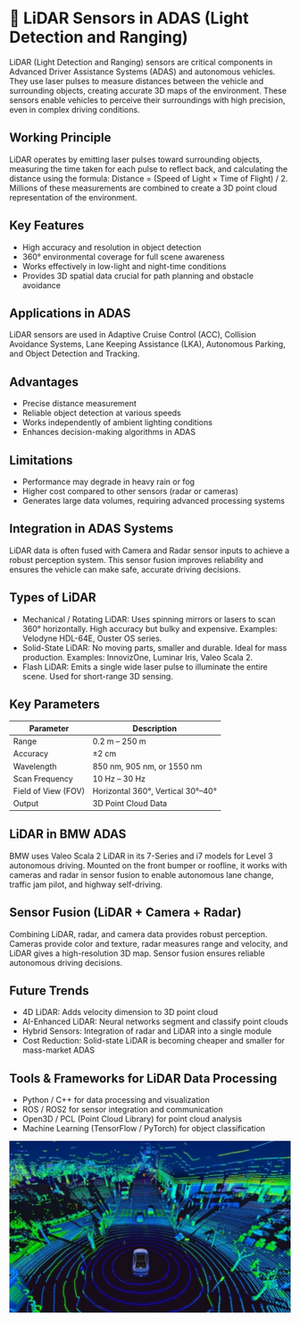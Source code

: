 # 🚗 LiDAR Sensors in ADAS (Light Detection and Ranging)
LiDAR (Light Detection and Ranging) sensors are critical components in Advanced Driver Assistance Systems (ADAS) and autonomous vehicles. They use laser pulses to measure distances between the vehicle and surrounding objects, creating accurate 3D maps of the environment. These sensors enable vehicles to perceive their surroundings with high precision, even in complex driving conditions.

## Working Principle
LiDAR operates by emitting laser pulses toward surrounding objects, measuring the time taken for each pulse to reflect back, and calculating the distance using the formula: Distance = (Speed of Light × Time of Flight) / 2. Millions of these measurements are combined to create a 3D point cloud representation of the environment.

## Key Features
- High accuracy and resolution in object detection
- 360° environmental coverage for full scene awareness
- Works effectively in low-light and night-time conditions
- Provides 3D spatial data crucial for path planning and obstacle avoidance

## Applications in ADAS
LiDAR sensors are used in Adaptive Cruise Control (ACC), Collision Avoidance Systems, Lane Keeping Assistance (LKA), Autonomous Parking, and Object Detection and Tracking.

## Advantages
- Precise distance measurement
- Reliable object detection at various speeds
- Works independently of ambient lighting conditions
- Enhances decision-making algorithms in ADAS

## Limitations
- Performance may degrade in heavy rain or fog
- Higher cost compared to other sensors (radar or cameras)
- Generates large data volumes, requiring advanced processing systems

## Integration in ADAS Systems
LiDAR data is often fused with Camera and Radar sensor inputs to achieve a robust perception system. This sensor fusion improves reliability and ensures the vehicle can make safe, accurate driving decisions.

## Types of LiDAR
- Mechanical / Rotating LiDAR: Uses spinning mirrors or lasers to scan 360° horizontally. High accuracy but bulky and expensive. Examples: Velodyne HDL-64E, Ouster OS series.
- Solid-State LiDAR: No moving parts, smaller and durable. Ideal for mass production. Examples: InnovizOne, Luminar Iris, Valeo Scala 2.
- Flash LiDAR: Emits a single wide laser pulse to illuminate the entire scene. Used for short-range 3D sensing.

## Key Parameters
| Parameter | Description |
|-----------|-------------|
| Range | 0.2 m – 250 m |
| Accuracy | ±2 cm |
| Wavelength | 850 nm, 905 nm, or 1550 nm |
| Scan Frequency | 10 Hz – 30 Hz |
| Field of View (FOV) | Horizontal 360°, Vertical 30°–40° |
| Output | 3D Point Cloud Data |

## LiDAR in BMW ADAS
BMW uses Valeo Scala 2 LiDAR in its 7-Series and i7 models for Level 3 autonomous driving. Mounted on the front bumper or roofline, it works with cameras and radar in sensor fusion to enable autonomous lane change, traffic jam pilot, and highway self-driving.

## Sensor Fusion (LiDAR + Camera + Radar)
Combining LiDAR, radar, and camera data provides robust perception. Cameras provide color and texture, radar measures range and velocity, and LiDAR gives a high-resolution 3D map. Sensor fusion ensures reliable autonomous driving decisions.

## Future Trends
- 4D LiDAR: Adds velocity dimension to 3D point cloud
- AI-Enhanced LiDAR: Neural networks segment and classify point clouds
- Hybrid Sensors: Integration of radar and LiDAR into a single module
- Cost Reduction: Solid-state LiDAR is becoming cheaper and smaller for mass-market ADAS

## Tools & Frameworks for LiDAR Data Processing
- Python / C++ for data processing and visualization
- ROS / ROS2 for sensor integration and communication
- Open3D / PCL (Point Cloud Library) for point cloud analysis
- Machine Learning (TensorFlow / PyTorch) for object classification

![image alt](Images/IMG_20251020_152523.jpg)
